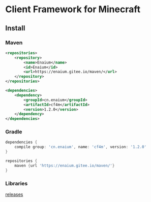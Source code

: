 # Client Framework for Minecraft

## Install

### Maven

```xml
<repositories>
    <repository>
        <name>Enaium</name>
        <id>Enaium</id>
        <url>https://enaium.gitee.io/maven/</url>
    </repository>
</repositories>

<dependencies>
    <dependency>
        <groupId>cn.enaium</groupId>
        <artifactId>cf4m</artifactId>
        <version>1.2.0</version>
    </dependency>
</dependencies>
```

### Gradle

```groovy
dependencies {
    compile group: 'cn.enaium', name: 'cf4m', version: '1.2.0'
}

repositories {
	maven {url 'https://enaium.gitee.io/maven/'}
}
```

### Libraries

[releases](https://github.com/Enaium/cf4m/releases)
 

